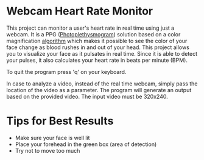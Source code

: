 # Webcam Heart Rate Monitor

This project can monitor a user's heart rate in real time using just a webcam. It is a PPG ([Photoplethysmogram](https://en.wikipedia.org/wiki/Photoplethysmogram)) solution based on a color magnification [algorithm](http://people.csail.mit.edu/mrub/papers/vidmag.pdf) which makes it possible to see the color of your face change as blood rushes in and out of your head. This project allows you to visualize your face as it pulsates in real time. Since it is able to detect your pulses, it also calculates your heart rate in beats per minute (BPM). 

To quit the program press 'q' on your keyboard.

In case to analyze a video, instead of the real time webcam, simply pass the location of the video as a parameter. The program will generate an output based on the provided video. The input video must be 320x240. 


# Tips for Best Results

- Make sure your face is well lit
- Place your forehead in the green box (area of detection)
- Try not to move too much

